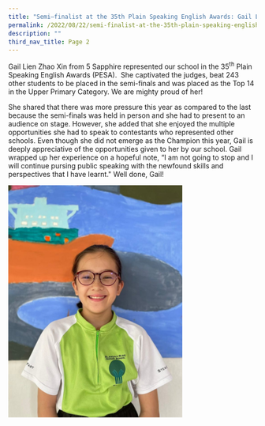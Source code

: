 ```yaml
---
title: "Semi–finalist at the 35th Plain Speaking English Awards: Gail Lien"
permalink: /2022/08/22/semi-finalist-at-the-35th-plain-speaking-english-awards-gail-lien/
description: ""
third_nav_title: Page 2
---
```

<p>Gail Lien Zhao Xin from 5 Sapphire represented our school in the 35<sup>th</sup>&nbsp;Plain Speaking English Awards (PESA).&nbsp; She captivated the judges, beat 243 other students to be placed in the semi-finals and was placed as the Top 14 in the Upper Primary Category. We are mighty proud of her!</p>
<p>She shared that there was more pressure this year as compared to the last because the semi-finals was held in person and she had to present to an audience on stage. However, she added that she enjoyed the multiple opportunities she had to speak to contestants who represented other schools. Even though she did not emerge as the Champion this year, Gail is deeply appreciative of the opportunities given to her by our school. Gail wrapped up her experience on a hopeful note, &ldquo;I am not going to stop and I will continue pursing public speaking with the newfound skills and perspectives that I have learnt." Well done, Gail!</p>
<img style="width: 70%;" src="/images/gail.jpeg" />